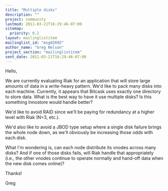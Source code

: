 ```yaml
---
title: "Multiple disks"
description: ""
project: community
lastmod: 2011-03-21T16:29:46-07:00
sitemap:
  priority: 0.2
layout: mailinglistitem
mailinglist_id: "msg02692"
author_name: "Greg Nelson"
project_section: "mailinglistitem"
sent_date: 2011-03-21T16:29:46-07:00
---
```



Hello, 

We are currently evaluating Riak for an application that will store large 
amounts of data in a write-heavy pattern. We'd like to pack many disks into 
each machine. Currently, it appears that Bitcask uses exactly one directory to 
store data. What is the best way to have it use multiple disks? Is this 
something Innostore would handle better?

We'd like to avoid RAID since we'll be paying for redundancy at a higher level 
with Riak (N=3, etc.).

We'd also like to avoid a JBOD type setup where a single disk failure brings 
the whole node down, as we'll obviously be increasing those odds with each disk.

What I'm wondering is, can each node distribute its vnodes across many disks? 
And if one of those disks fails, will Riak handle that appropriately (i.e., the 
other vnodes continue to operate normally and hand-off data when the new disk 
comes online)?

Thanks!

Greg 

